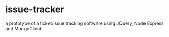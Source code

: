# issue-tracker
a prototype of a ticket/issue tracking software using JQuery, Node Express and MongoClient
